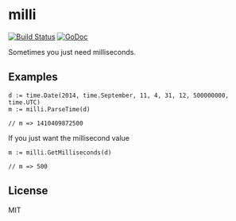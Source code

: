 # milli

[![Build Status](https://travis-ci.org/nowk/milli.svg?branch=master)](https://travis-ci.org/nowk/milli)
[![GoDoc](https://godoc.org/github.com/nowk/milli?status.svg)](http://godoc.org/github.com/nowk/milli)

Sometimes you just need milliseconds.

## Examples

    d := time.Date(2014, time.September, 11, 4, 31, 12, 500000000, time.UTC)
    m := milli.ParseTime(d)

    // m => 1410409872500

If you just want the millisecond value

    m := milli.GetMilliseconds(d)

    // m => 500


## License

MIT
